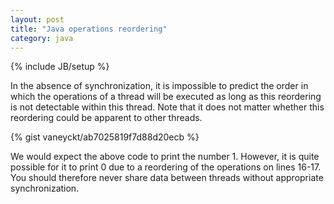```yaml
---
layout: post
title: "Java operations reordering"
category: java
---
```

{% include JB/setup %}

In the absence of synchronization, it is impossible to predict the order in which the operations of a thread will be executed as long as this reordering is not detectable within this thread. Note that it does not matter whether this reordering could be apparent to other threads.

{% gist vaneyckt/ab7025819f7d88d20ecb %}

We would expect the above code to print the number 1. However, it is quite possible for it to print 0 due to a reordering of the operations on lines 16-17. You should therefore never share data between threads without appropriate synchronization.
